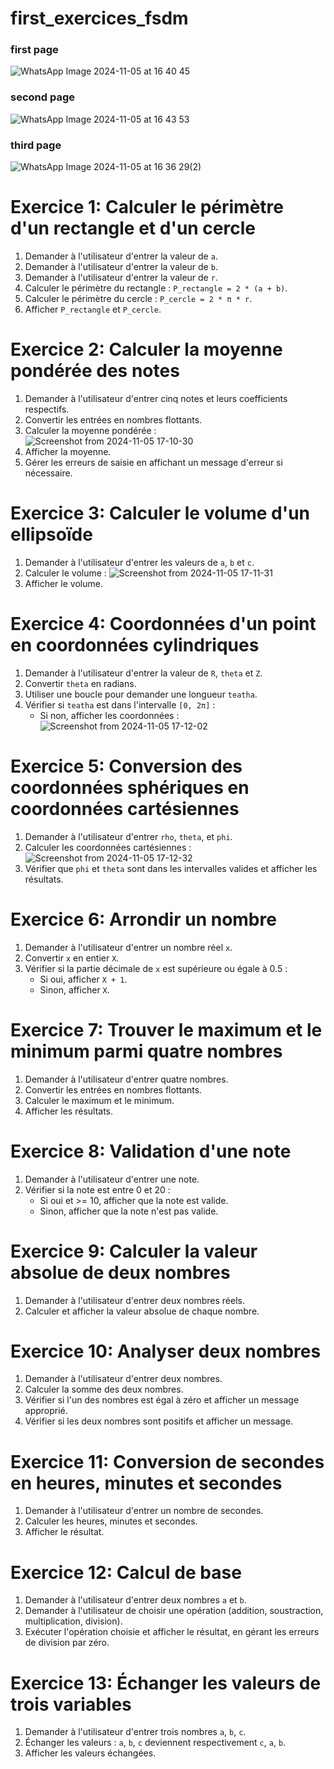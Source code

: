 # first_exercices_fsdm
### first page
![WhatsApp Image 2024-11-05 at 16 40 45](https://github.com/user-attachments/assets/f25ab364-06d5-47a1-b9e2-f4a17313c6d2)
### second page
![WhatsApp Image 2024-11-05 at 16 43 53](https://github.com/user-attachments/assets/57b7cdcf-cec7-4c7d-94ef-07d405120652)
### third page
![WhatsApp Image 2024-11-05 at 16 36 29(2)](https://github.com/user-attachments/assets/1b66ff8e-8ee2-467b-be53-c92453ccbe3a)
# Exercice 1: Calculer le périmètre d'un rectangle et d'un cercle
1. Demander à l'utilisateur d'entrer la valeur de `a`.
2. Demander à l'utilisateur d'entrer la valeur de `b`.
3. Demander à l'utilisateur d'entrer la valeur de `r`.
4. Calculer le périmètre du rectangle : `P_rectangle = 2 * (a + b)`.
5. Calculer le périmètre du cercle : `P_cercle = 2 * π * r`.
6. Afficher `P_rectangle` et `P_cercle`.

# Exercice 2: Calculer la moyenne pondérée des notes
1. Demander à l'utilisateur d'entrer cinq notes et leurs coefficients respectifs.
2. Convertir les entrées en nombres flottants.
3. Calculer la moyenne pondérée : 
![Screenshot from 2024-11-05 17-10-30](https://github.com/user-attachments/assets/cab4fd0d-7d2a-4019-98f9-6d0c14f88136)
4. Afficher la moyenne.
5. Gérer les erreurs de saisie en affichant un message d'erreur si nécessaire.

# Exercice 3: Calculer le volume d'un ellipsoïde
1. Demander à l'utilisateur d'entrer les valeurs de `a`, `b` et `c`.
2. Calculer le volume : 
![Screenshot from 2024-11-05 17-11-31](https://github.com/user-attachments/assets/cabca530-880f-4543-bd49-868a28ff7864)
3. Afficher le volume.

# Exercice 4: Coordonnées d'un point en coordonnées cylindriques
1. Demander à l'utilisateur d'entrer la valeur de `R`, `theta` et `Z`.
2. Convertir `theta` en radians.
3. Utiliser une boucle pour demander une longueur `teatha`.
4. Vérifier si `teatha` est dans l'intervalle `[0, 2π]` :
   - Si non, afficher les coordonnées : 
    ![Screenshot from 2024-11-05 17-12-02](https://github.com/user-attachments/assets/94e7d368-9429-43ec-b8fb-23d446790441)

# Exercice 5: Conversion des coordonnées sphériques en coordonnées cartésiennes
1. Demander à l'utilisateur d'entrer `rho`, `theta`, et `phi`.
2. Calculer les coordonnées cartésiennes :
  ![Screenshot from 2024-11-05 17-12-32](https://github.com/user-attachments/assets/eeea9030-117e-4e47-bda3-eb006d2ea141)
3. Vérifier que `phi` et `theta` sont dans les intervalles valides et afficher les résultats.

# Exercice 6: Arrondir un nombre
1. Demander à l'utilisateur d'entrer un nombre réel `x`.
2. Convertir `x` en entier `X`.
3. Vérifier si la partie décimale de `x` est supérieure ou égale à 0.5 :
   - Si oui, afficher `X + 1`.
   - Sinon, afficher `X`.

# Exercice 7: Trouver le maximum et le minimum parmi quatre nombres
1. Demander à l'utilisateur d'entrer quatre nombres.
2. Convertir les entrées en nombres flottants.
3. Calculer le maximum et le minimum.
4. Afficher les résultats.

# Exercice 8: Validation d'une note
1. Demander à l'utilisateur d'entrer une note.
2. Vérifier si la note est entre 0 et 20 :
   - Si oui et >= 10, afficher que la note est valide.
   - Sinon, afficher que la note n'est pas valide.

# Exercice 9: Calculer la valeur absolue de deux nombres
1. Demander à l'utilisateur d'entrer deux nombres réels.
2. Calculer et afficher la valeur absolue de chaque nombre.

# Exercice 10: Analyser deux nombres
1. Demander à l'utilisateur d'entrer deux nombres.
2. Calculer la somme des deux nombres.
3. Vérifier si l'un des nombres est égal à zéro et afficher un message approprié.
4. Vérifier si les deux nombres sont positifs et afficher un message.

# Exercice 11: Conversion de secondes en heures, minutes et secondes
1. Demander à l'utilisateur d'entrer un nombre de secondes.
2. Calculer les heures, minutes et secondes.
3. Afficher le résultat.

# Exercice 12: Calcul de base
1. Demander à l'utilisateur d'entrer deux nombres `a` et `b`.
2. Demander à l'utilisateur de choisir une opération (addition, soustraction, multiplication, division).
3. Exécuter l'opération choisie et afficher le résultat, en gérant les erreurs de division par zéro.

# Exercice 13: Échanger les valeurs de trois variables
1. Demander à l'utilisateur d'entrer trois nombres `a`, `b`, `c`.
2. Échanger les valeurs : `a`, `b`, `c` deviennent respectivement `c`, `a`, `b`.
3. Afficher les valeurs échangées.

